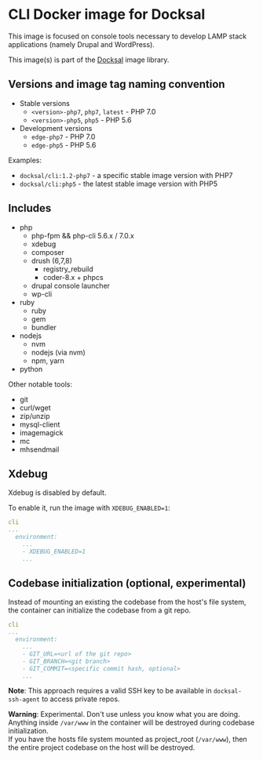 # CLI Docker image for Docksal

This image is focused on console tools necessary to develop LAMP stack applications (namely Drupal and WordPress).

This image(s) is part of the [Docksal](http://docksal.io) image library.


## Versions and image tag naming convention

- Stable versions
  - `<version>-php7`, `php7`, `latest` - PHP 7.0
  - `<version>-php5`, `php5` - PHP 5.6
- Development versions
  - `edge-php7` - PHP 7.0
  - `edge-php5` - PHP 5.6

Examples:

- `docksal/cli:1.2-php7` - a specific stable image version with PHP7
- `docksal/cli:php5` - the latest stable image version with PHP5


## Includes

- php
  - php-fpm && php-cli 5.6.x / 7.0.x
  - xdebug
  - composer
  - drush (6,7,8)
    - registry_rebuild
    - coder-8.x + phpcs
  - drupal console launcher
  - wp-cli
- ruby
  - ruby
  - gem
  - bundler
- nodejs
  - nvm
  - nodejs (via nvm)
  - npm, yarn
- python

Other notable tools:

- git
- curl/wget
- zip/unzip
- mysql-client
- imagemagick
- mc
- mhsendmail


## Xdebug

Xdebug is disabled by default.

To enable it, run the image with `XDEBUG_ENABLED=1`:

```yml
cli
...
  environment:
    ...
    - XDEBUG_ENABLED=1
    ...
```

## Codebase initialization (optional, experimental)

Instead of mounting an existing the codebase from the host's file system, the container can initialize the codebase 
from a git repo.

```yml
cli
...
  environment:
    ...
    - GIT_URL=<url of the git repo>
    - GIT_BRANCH=<git branch>
    - GIT_COMMIT=<specific commit hash, optional>
    ...
```

**Note**: This approach requires a valid SSH key to be available in `docksal-ssh-agent` to access private repos.

**Warning**: Experimental. Don't use unless you know what you are doing.  
Anything inside `/var/www` in the container will be destroyed during codebase initialization.  
If you have the hosts file system mounted as project_root (`/var/www`), then the entire project codebase on the host 
will be destroyed.

